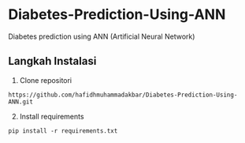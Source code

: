 # Diabetes-Prediction-Using-ANN
Diabetes prediction using ANN (Artificial Neural Network)

## Langkah Instalasi
1. Clone repositori
```
https://github.com/hafidhmuhammadakbar/Diabetes-Prediction-Using-ANN.git
```
2. Install requirements
```
pip install -r requirements.txt
```
